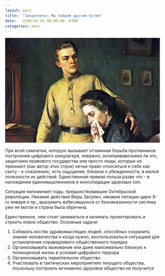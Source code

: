 ```yaml
---
layout: post
title:  "Закреплено: Мы пойдем другим путем"
date:   2100-01-01 00:00:00 -0700
categories: main
---
```


![other_way.jpg](/assets/other_way.jpg)

При всей симпатии, которую вызывает отчаянная борьба противников построения цифрового концлагеря, неважно, антипрививочники ли это, защитники правового государства или просто люди, которые не признают (как автор этих строк) ничье право относиться к себе как скоту - к сожалению, есть ощущение, близкое к убежденности, в малой полезности их действий. Единственная прямая польза разве что - в нахождении единомышленников и консолидации здоровых сил.

Ситуация напоминает годы, предшествовавшие Октябрьской революции. Никакие действия Веры Засулич, никакие петиции царю 9-го января и пр., вразумить взбесившуюся от безнаказанности систему уже не могли и страна была обречена.  

Единственное, чем стоит заниматься и начинать проектировать и строить новое общество. Основные задачи

1. Собирать костяк здравомыслящих людей, способных сохранить знания человечества и когда нужно, воспользоваться ситуацией для установления справедливого общественного порядка  
2. Организовывать выживание или даже максимально близкую к полноценной жизнь в условия цифрового террора
3. Организовывать параллельное общество
4. Участвовать в тактических мероприятиях текущего общества, поскольку построить мгновенно здоровое общество не получится 
